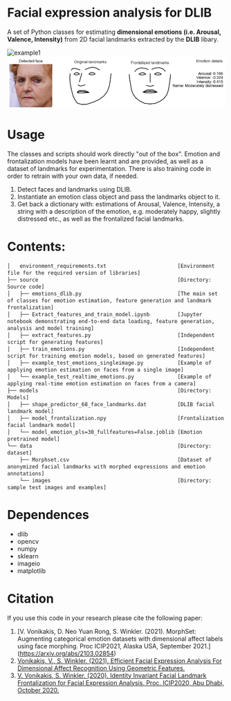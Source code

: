 # Facial expression analysis for DLIB
A set of Python classes for estimating **dimensional emotions (i.e. Arousal, Valence, Intensity)** from 2D facial landmarks extracted by the **DLIB** libary.

![example1](data/images/example.gif "example1")
![example2](data/images/example.png "example2")


# Usage
The classes and scripts should work directly "out of the box". Emotion and frontalization models have been learnt and are provided, as well as a dataset of landmarks for experimentation. There is also training code in order to retrain with your own data, if needed. 
1. Detect faces and landmarks using DLIB.
2. Instantiate an emotion class object and pass the landmarks object to it. 
3. Get back a dictionary with: estimations of Arousal, Valence, Intensity, a string with a description of the emotion, e.g. moderately happy, slightly distressed etc., as well as the frontalized facial landmarks.


# Contents:
```tree
│   environment_requirements.txt                       [Environment file for the required version of libraries]
├── source                                             [Directory: Source code]
│   ├── emotions_dlib.py                               [The main set of classes for emotion estimation, feature generation and landmark frontalization] 
│   ├── Extract_features_and_train_model.ipynb         [Jupyter notebook demonstrating end-to-end data loading, feature generation, analysis and model training]
│   ├── extract_features.py                            [Independent script for generating features]
│   ├── train_emotions.py                              [Independent script for training emotion models, based on generated features]
│   ├── example_test_emotions_singleimage.py           [Example of applying emotion estimation on faces from a single image]
│   └── example_test_realtime_emotions.py              [Example of applying real-time emotion estimation on faces from a camera]
├── models                                             [Directory: Models]
│   ├── shape_predictor_68_face_landmarks.dat          [DLIB facial landmark model] 
│   ├── model_frontalization.npy                       [Frontalization facial landmark model] 
│   └── model_emotion_pls=30_fullfeatures=False.joblib [Emotion pretrained model]
└── data                                               [Directory: dataset]
    ├── Morphset.csv                                   [Dataset of anonymized facial landmarks with morphed expressions and emotion annotations]
    └── images                                         [Directory: sample test images and examples]
```


# Dependences
- dlib
- opencv
- numpy
- sklearn
- imageio
- matplotlib


# Citation
If you use this code in your research please cite the following paper:
1. [V. Vonikakis, D. Neo Yuan Rong, S. Winkler. (2021). MorphSet: Augmenting categorical emotion datasets with dimensional affect labels using face morphing. Proc ICIP2021, Alaska USA, September 2021.] (https://arxiv.org/abs/2103.02854)
2. [Vonikakis, V., S. Winkler. (2021). Efficient Facial Expression Analysis For Dimensional Affect Recognition Using Geometric Features.](https://arxiv.org/abs/2106.07817)
3. [V. Vonikakis, S. Winkler. (2020). Identity Invariant Facial Landmark Frontalization for Facial Expression Analysis. Proc. ICIP2020, Abu Dhabi, October 2020.](https://stefan.winkler.site/Publications/icip2020a.pdf)
